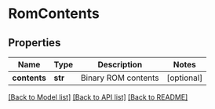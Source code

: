 # RomContents

## Properties
Name | Type | Description | Notes
------------ | ------------- | ------------- | -------------
**contents** | **str** | Binary ROM contents | [optional] 

[[Back to Model list]](../README.md#documentation-for-models) [[Back to API list]](../README.md#documentation-for-api-endpoints) [[Back to README]](../README.md)


